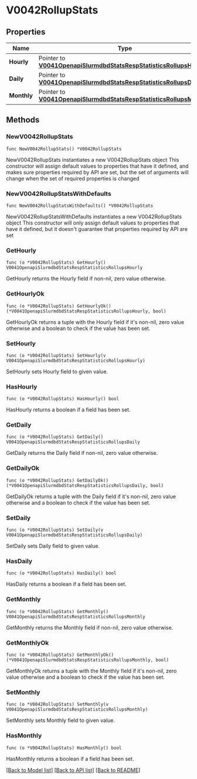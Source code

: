 # V0042RollupStats

## Properties

Name | Type | Description | Notes
------------ | ------------- | ------------- | -------------
**Hourly** | Pointer to [**V0041OpenapiSlurmdbdStatsRespStatisticsRollupsHourly**](V0041OpenapiSlurmdbdStatsRespStatisticsRollupsHourly.md) |  | [optional] 
**Daily** | Pointer to [**V0041OpenapiSlurmdbdStatsRespStatisticsRollupsDaily**](V0041OpenapiSlurmdbdStatsRespStatisticsRollupsDaily.md) |  | [optional] 
**Monthly** | Pointer to [**V0041OpenapiSlurmdbdStatsRespStatisticsRollupsMonthly**](V0041OpenapiSlurmdbdStatsRespStatisticsRollupsMonthly.md) |  | [optional] 

## Methods

### NewV0042RollupStats

`func NewV0042RollupStats() *V0042RollupStats`

NewV0042RollupStats instantiates a new V0042RollupStats object
This constructor will assign default values to properties that have it defined,
and makes sure properties required by API are set, but the set of arguments
will change when the set of required properties is changed

### NewV0042RollupStatsWithDefaults

`func NewV0042RollupStatsWithDefaults() *V0042RollupStats`

NewV0042RollupStatsWithDefaults instantiates a new V0042RollupStats object
This constructor will only assign default values to properties that have it defined,
but it doesn't guarantee that properties required by API are set

### GetHourly

`func (o *V0042RollupStats) GetHourly() V0041OpenapiSlurmdbdStatsRespStatisticsRollupsHourly`

GetHourly returns the Hourly field if non-nil, zero value otherwise.

### GetHourlyOk

`func (o *V0042RollupStats) GetHourlyOk() (*V0041OpenapiSlurmdbdStatsRespStatisticsRollupsHourly, bool)`

GetHourlyOk returns a tuple with the Hourly field if it's non-nil, zero value otherwise
and a boolean to check if the value has been set.

### SetHourly

`func (o *V0042RollupStats) SetHourly(v V0041OpenapiSlurmdbdStatsRespStatisticsRollupsHourly)`

SetHourly sets Hourly field to given value.

### HasHourly

`func (o *V0042RollupStats) HasHourly() bool`

HasHourly returns a boolean if a field has been set.

### GetDaily

`func (o *V0042RollupStats) GetDaily() V0041OpenapiSlurmdbdStatsRespStatisticsRollupsDaily`

GetDaily returns the Daily field if non-nil, zero value otherwise.

### GetDailyOk

`func (o *V0042RollupStats) GetDailyOk() (*V0041OpenapiSlurmdbdStatsRespStatisticsRollupsDaily, bool)`

GetDailyOk returns a tuple with the Daily field if it's non-nil, zero value otherwise
and a boolean to check if the value has been set.

### SetDaily

`func (o *V0042RollupStats) SetDaily(v V0041OpenapiSlurmdbdStatsRespStatisticsRollupsDaily)`

SetDaily sets Daily field to given value.

### HasDaily

`func (o *V0042RollupStats) HasDaily() bool`

HasDaily returns a boolean if a field has been set.

### GetMonthly

`func (o *V0042RollupStats) GetMonthly() V0041OpenapiSlurmdbdStatsRespStatisticsRollupsMonthly`

GetMonthly returns the Monthly field if non-nil, zero value otherwise.

### GetMonthlyOk

`func (o *V0042RollupStats) GetMonthlyOk() (*V0041OpenapiSlurmdbdStatsRespStatisticsRollupsMonthly, bool)`

GetMonthlyOk returns a tuple with the Monthly field if it's non-nil, zero value otherwise
and a boolean to check if the value has been set.

### SetMonthly

`func (o *V0042RollupStats) SetMonthly(v V0041OpenapiSlurmdbdStatsRespStatisticsRollupsMonthly)`

SetMonthly sets Monthly field to given value.

### HasMonthly

`func (o *V0042RollupStats) HasMonthly() bool`

HasMonthly returns a boolean if a field has been set.


[[Back to Model list]](../README.md#documentation-for-models) [[Back to API list]](../README.md#documentation-for-api-endpoints) [[Back to README]](../README.md)


